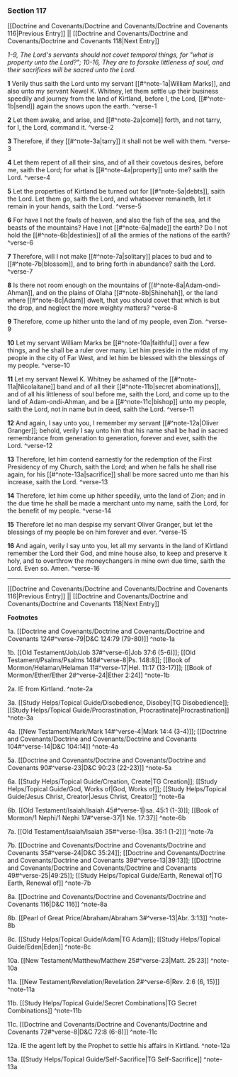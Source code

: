 ### Section 117

[[Doctrine and Covenants/Doctrine and Covenants/Doctrine and Covenants 116|Previous Entry]]  ||  [[Doctrine and Covenants/Doctrine and Covenants/Doctrine and Covenants 118|Next Entry]]

*1-9, The Lord's servants should not covet temporal things, for "what is property unto the Lord?"; 10-16, They are to forsake littleness of soul, and their sacrifices will be sacred unto the Lord.*

**1**  Verily thus saith the Lord unto my servant [[#^note-1a|William Marks]], and also unto my servant Newel K. Whitney, let them settle up their business speedily and journey from the land of Kirtland, before I, the Lord, [[#^note-1b|send]] again the snows upon the earth. ^verse-1

**2**  Let them awake, and arise, and [[#^note-2a|come]] forth, and not tarry, for I, the Lord, command it. ^verse-2

**3**  Therefore, if they [[#^note-3a|tarry]] it shall not be well with them. ^verse-3

**4**  Let them repent of all their sins, and of all their covetous desires, before me, saith the Lord; for what is [[#^note-4a|property]] unto me? saith the Lord. ^verse-4

**5**  Let the properties of Kirtland be turned out for [[#^note-5a|debts]], saith the Lord. Let them go, saith the Lord, and whatsoever remaineth, let it remain in your hands, saith the Lord. ^verse-5

**6**  For have I not the fowls of heaven, and also the fish of the sea, and the beasts of the mountains? Have I not [[#^note-6a|made]] the earth? Do I not hold the [[#^note-6b|destinies]] of all the armies of the nations of the earth? ^verse-6

**7**  Therefore, will I not make [[#^note-7a|solitary]] places to bud and to [[#^note-7b|blossom]], and to bring forth in abundance? saith the Lord. ^verse-7

**8**  Is there not room enough on the mountains of [[#^note-8a|Adam-ondi-Ahman]], and on the plains of Olaha [[#^note-8b|Shinehah]], or the land where [[#^note-8c|Adam]] dwelt, that you should covet that which is but the drop, and neglect the more weighty matters? ^verse-8

**9**  Therefore, come up hither unto the land of my people, even Zion. ^verse-9

**10**  Let my servant William Marks be [[#^note-10a|faithful]] over a few things, and he shall be a ruler over many. Let him preside in the midst of my people in the city of Far West, and let him be blessed with the blessings of my people. ^verse-10

**11**  Let my servant Newel K. Whitney be ashamed of the [[#^note-11a|Nicolaitane]] band and of all their [[#^note-11b|secret abominations]], and of all his littleness of soul before me, saith the Lord, and come up to the land of Adam-ondi-Ahman, and be a [[#^note-11c|bishop]] unto my people, saith the Lord, not in name but in deed, saith the Lord. ^verse-11

**12**  And again, I say unto you, I remember my servant [[#^note-12a|Oliver Granger]]; behold, verily I say unto him that his name shall be had in sacred remembrance from generation to generation, forever and ever, saith the Lord. ^verse-12

**13**  Therefore, let him contend earnestly for the redemption of the First Presidency of my Church, saith the Lord; and when he falls he shall rise again, for his [[#^note-13a|sacrifice]] shall be more sacred unto me than his increase, saith the Lord. ^verse-13

**14**  Therefore, let him come up hither speedily, unto the land of Zion; and in the due time he shall be made a merchant unto my name, saith the Lord, for the benefit of my people. ^verse-14

**15**  Therefore let no man despise my servant Oliver Granger, but let the blessings of my people be on him forever and ever. ^verse-15

**16**  And again, verily I say unto you, let all my servants in the land of Kirtland remember the Lord their God, and mine house also, to keep and preserve it holy, and to overthrow the moneychangers in mine own due time, saith the Lord. Even so. Amen. ^verse-16


---
[[Doctrine and Covenants/Doctrine and Covenants/Doctrine and Covenants 116|Previous Entry]]  ||  [[Doctrine and Covenants/Doctrine and Covenants/Doctrine and Covenants 118|Next Entry]]


**Footnotes**


1a. [[Doctrine and Covenants/Doctrine and Covenants/Doctrine and Covenants 124#^verse-79|D&C 124:79 (79-80)]] ^note-1a

1b. [[Old Testament/Job/Job 37#^verse-6|Job 37:6 (5-6)]]; [[Old Testament/Psalms/Psalms 148#^verse-8|Ps. 148:8]]; [[Book of Mormon/Helaman/Helaman 11#^verse-17|Hel. 11:17 (13-17)]]; [[Book of Mormon/Ether/Ether 2#^verse-24|Ether 2:24]] ^note-1b

2a. IE from Kirtland. ^note-2a

3a. [[Study Helps/Topical Guide/Disobedience, Disobey|TG Disobedience]]; [[Study Helps/Topical Guide/Procrastination, Procrastinate|Procrastination]] ^note-3a

4a. [[New Testament/Mark/Mark 14#^verse-4|Mark 14:4 (3-4)]]; [[Doctrine and Covenants/Doctrine and Covenants/Doctrine and Covenants 104#^verse-14|D&C 104:14]] ^note-4a

5a. [[Doctrine and Covenants/Doctrine and Covenants/Doctrine and Covenants 90#^verse-23|D&C 90:23 (22-23)]] ^note-5a

6a. [[Study Helps/Topical Guide/Creation, Create|TG Creation]]; [[Study Helps/Topical Guide/God, Works of|God, Works of]]; [[Study Helps/Topical Guide/Jesus Christ, Creator|Jesus Christ, Creator]] ^note-6a

6b. [[Old Testament/Isaiah/Isaiah 45#^verse-1|Isa. 45:1 (1-3)]]; [[Book of Mormon/1 Nephi/1 Nephi 17#^verse-37|1 Ne. 17:37]] ^note-6b

7a. [[Old Testament/Isaiah/Isaiah 35#^verse-1|Isa. 35:1 (1-2)]] ^note-7a

7b. [[Doctrine and Covenants/Doctrine and Covenants/Doctrine and Covenants 35#^verse-24|D&C 35:24]]; [[Doctrine and Covenants/Doctrine and Covenants/Doctrine and Covenants 39#^verse-13|39:13]]; [[Doctrine and Covenants/Doctrine and Covenants/Doctrine and Covenants 49#^verse-25|49:25]]; [[Study Helps/Topical Guide/Earth, Renewal of|TG Earth, Renewal of]] ^note-7b

8a. [[Doctrine and Covenants/Doctrine and Covenants/Doctrine and Covenants 116|D&C 116]] ^note-8a

8b. [[Pearl of Great Price/Abraham/Abraham 3#^verse-13|Abr. 3:13]] ^note-8b

8c. [[Study Helps/Topical Guide/Adam|TG Adam]]; [[Study Helps/Topical Guide/Eden|Eden]] ^note-8c

10a. [[New Testament/Matthew/Matthew 25#^verse-23|Matt. 25:23]] ^note-10a

11a. [[New Testament/Revelation/Revelation 2#^verse-6|Rev. 2:6 (6, 15)]] ^note-11a

11b. [[Study Helps/Topical Guide/Secret Combinations|TG Secret Combinations]] ^note-11b

11c. [[Doctrine and Covenants/Doctrine and Covenants/Doctrine and Covenants 72#^verse-8|D&C 72:8 (6-8)]] ^note-11c

12a. IE the agent left by the Prophet to settle his affairs in Kirtland. ^note-12a

13a. [[Study Helps/Topical Guide/Self-Sacrifice|TG Self-Sacrifice]] ^note-13a